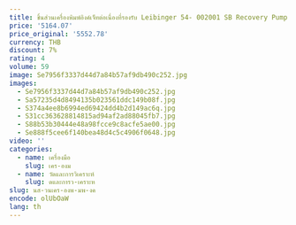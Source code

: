 ```yaml
---
title: ชิ้นส่วนเครื่องพิมพ์อิงค์เจ็ทต่อเนื่องที่รองรับ Leibinger 54- 002001 SB Recovery Pump Jet2 SE/Jet3/Jet3 Series เครื่องพิมพ์อิงค์เจ็ท CIJ
price: '5164.07'
price_original: '5552.78'
currency: THB
discount: 7%
rating: 4
volume: 59
image: Se7956f3337d44d7a84b57af9db490c252.jpg
images:
  - Se7956f3337d44d7a84b57af9db490c252.jpg
  - Sa57235d4d8494135b023561ddc149b08f.jpg
  - S374a4ee8b6994ed69424dd4b2d149ac6q.jpg
  - S31cc363628814815ad94af2ad88045fb7.jpg
  - S88b53b30444e48a98fcce9c8acfe5ae00.jpg
  - Se888f5cee6f140bea48d4c5c4906f0648.jpg
video: ''
categories:
  - name: เครื่องมือ
    slug: เคร-องม
  - name: วัดและการวิเคราะห์
    slug: ดและการว-เคราะห
slug: นส-วนเคร-องพ-มพ-งค
encode: olUbOaW
lang: th
---
```

  